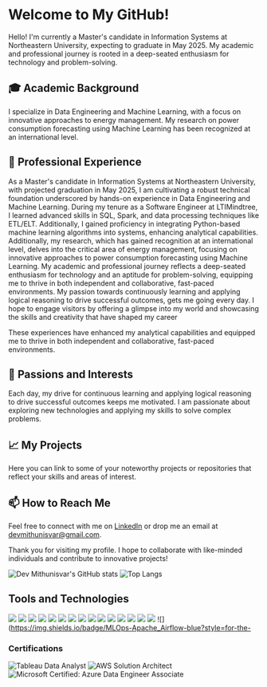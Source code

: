 # Welcome to My GitHub!

Hello! I'm currently a Master's candidate in Information Systems at Northeastern University, expecting to graduate in May 2025. My academic and professional journey is rooted in a deep-seated enthusiasm for technology and problem-solving.

## 🎓 Academic Background

I specialize in Data Engineering and Machine Learning, with a focus on innovative approaches to energy management. My research on power consumption forecasting using Machine Learning has been recognized at an international level.

## 💼 Professional Experience

As a Master's candidate in Information Systems at Northeastern University, with projected graduation in May 2025, I am cultivating a robust technical foundation underscored by hands-on experience in Data Engineering and Machine Learning. During my tenure as a Software Engineer at LTIMindtree, I learned advanced skills in SQL, Spark, and data processing techniques like ETL/ELT. Additionally, I gained proficiency in integrating Python-based machine learning algorithms into systems, enhancing analytical capabilities. Additionally, my research, which has gained recognition at an international level, delves into the critical area of energy management, focusing on innovative approaches to power consumption forecasting using Machine Learning. My academic and professional journey reflects a deep-seated enthusiasm for technology and an aptitude for problem-solving, equipping me to thrive in both independent and collaborative, fast-paced environments. My passion towards continuously learning and applying logical reasoning to drive successful outcomes, gets me going every day. I hope to engage visitors by offering a glimpse into my world and showcasing the skills and creativity that have shaped my career

These experiences have enhanced my analytical capabilities and equipped me to thrive in both independent and collaborative, fast-paced environments.

## 🌟 Passions and Interests

Each day, my drive for continuous learning and applying logical reasoning to drive successful outcomes keeps me motivated. I am passionate about exploring new technologies and applying my skills to solve complex problems.

## 📈 My Projects

Here you can link to some of your noteworthy projects or repositories that reflect your skills and areas of interest.

## 📫 How to Reach Me
 
Feel free to connect with me on [LinkedIn](your-linkedin-url) or drop me an email at [devmithunisvar@gmail.com](mailto:devmithunisvar@gmail.com).

Thank you for visiting my profile. I hope to collaborate with like-minded individuals and contribute to innovative projects!

![Dev Mithunisvar's GitHub stats](https://github-readme-stats.vercel.app/api?username=devmithun7&show_icons=true&theme=radical)  ![Top Langs](https://github-readme-stats.vercel.app/api/top-langs/?username=devmithun7&hide_progress=true&theme=radical)



## Tools and Technologies
![](https://img.shields.io/badge/OS-Linux-green?style=for-the-badge&logo=linux)
![](https://img.shields.io/badge/Editor-IntelliJ_IDEA-blue?style=for-the-badge&logo=intellijidea)
![](https://img.shields.io/badge/Code-Python-yellow?style=for-the-badge&logo=python)
![](https://img.shields.io/badge/Code-Makefile-lightgrey?style=for-the-badge&logo=gnu)
![](https://img.shields.io/badge/Shell-Bash-lightgrey?style=for-the-badge&logo=gnubash)
![](https://img.shields.io/badge/Tools-PostgreSQL-blue?style=for-the-badge&logo=postgresql)
![](https://img.shields.io/badge/Tools-Docker-blue?style=for-the-badge&logo=docker)
![](https://img.shields.io/badge/ML/DL-PyTorch-red?style=for-the-badge&logo=pytorch)
![](https://img.shields.io/badge/ML/DL-Keras-red?style=for-the-badge&logo=keras)
![](https://img.shields.io/badge/ML/DL-TensorFlow-orange?style=for-the-badge&logo=tensorflow)
![](https://img.shields.io/badge/ML/DL-Plotly-lightgrey?style=for-the-badge&logo=plotly)
![](https://img.shields.io/badge/MLOps-Google_Cloud-black?style=for-the-badge&logo=googlecloud)
![](https://img.shields.io/badge/MLOps-github_actions-lightgrey?style=for-the-badge&logo=githubactions)
![](https://img.shields.io/badge/MLOps-Grafana-black?style=for-the-badge&logo=grafana)
![](https://img.shields.io/badge/MLOps-Kubernetes-lightblue?style=for-the-badge&logo=kubernetes)
![](https://img.shields.io/badge/MLOps-Apache_Airflow-blue?style=for-the-

### Certifications
![Tableau Data Analyst](https://img.shields.io/badge/Tableau_Certified-2C2255?style=for-the-badge&logo=tableau&logoColor=white)
![AWS Solution Architect](https://img.shields.io/badge/AWS_Solution_Architect-232F3E?style=for-the-badge&logo=amazon-aws&logoColor=white)
![Microsoft Certified: Azure Data Engineer Associate](https://img.shields.io/badge/Microsoft_Certified-Azure_Data_Engineer_Associate-0078D4?style=for-the-badge&logo=microsoft-azure&logoColor=white)
